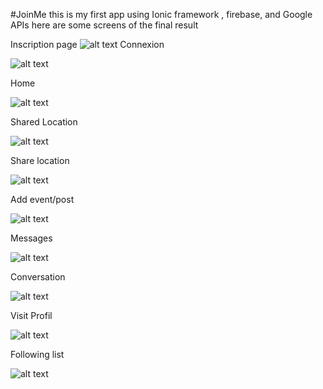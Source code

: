 #JoinMe
this is my first app using Ionic framework , firebase, and Google APIs
here are some screens of the final result


Inscription page 
![alt text](https://github.com/leilahelhajjamy/JoinMe/blob/main/screens/insciptionn.jpg)
Connexion 

![alt text](https://github.com/leilahelhajjamy/JoinMe/blob/main/screens/connexion.jpg)


Home

![alt text](https://github.com/leilahelhajjamy/JoinMe/blob/main/screens/home.jpeg)

Shared Location

![alt text](https://github.com/leilahelhajjamy/JoinMe/blob/main/screens/shared%20locations.jpeg)

Share location

![alt text](https://github.com/leilahelhajjamy/JoinMe/blob/main/screens/location%20share.jpeg)

Add event/post

![alt text](https://github.com/leilahelhajjamy/JoinMe/blob/main/screens/add%20event.jpeg)

Messages

![alt text](https://github.com/leilahelhajjamy/JoinMe/blob/main/screens/messages.jpeg)

Conversation

![alt text](https://github.com/leilahelhajjamy/JoinMe/blob/main/screens/conversation.jpeg)

Visit Profil

![alt text](https://github.com/leilahelhajjamy/JoinMe/blob/main/screens/visit%20profil.jpeg)

Following list

![alt text](https://github.com/leilahelhajjamy/JoinMe/blob/main/screens/followers%20list.jpeg)

